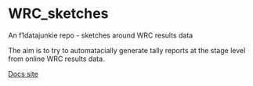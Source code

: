 # WRC_sketches
An f1datajunkie repo - sketches around WRC results data

The aim is to try to automatacially generate tally reports at the stage level from online WRC results data.

[Docs site](https://psychemedia.github.io/WRC_sketches)
